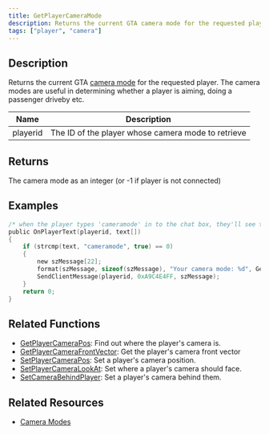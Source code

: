 ```yaml
---
title: GetPlayerCameraMode
description: Returns the current GTA camera mode for the requested player.
tags: ["player", "camera"]
---
```


<VersionWarn version='SA-MP 0.3c R3' />

## Description

Returns the current GTA [camera mode](../resources/cameramodes) for the requested player. The camera modes are useful in determining whether a player is aiming, doing a passenger driveby etc.

| Name     | Description                                        |
| -------- | -------------------------------------------------- |
| playerid | The ID of the player whose camera mode to retrieve |

## Returns

The camera mode as an integer (or -1 if player is not connected)

## Examples

```c
/* when the player types 'cameramode' in to the chat box, they'll see this. */
public OnPlayerText(playerid, text[])
{
    if (strcmp(text, "cameramode", true) == 0)
    {
        new szMessage[22];
        format(szMessage, sizeof(szMessage), "Your camera mode: %d", GetPlayerCameraMode(playerid));
        SendClientMessage(playerid, 0xA9C4E4FF, szMessage);
    }
    return 0;
}
```

## Related Functions

- [GetPlayerCameraPos](GetPlayerCameraPos): Find out where the player's camera is.
- [GetPlayerCameraFrontVector](GetPlayerCameraFrontVector): Get the player's camera front vector
- [SetPlayerCameraPos](SetPlayerCameraPos): Set a player's camera position.
- [SetPlayerCameraLookAt](SetPlayerCameraLookAt): Set where a player's camera should face.
- [SetCameraBehindPlayer](SetCameraBehindPlayer): Set a player's camera behind them.

## Related Resources

- [Camera Modes](../resources/cameramodes)
